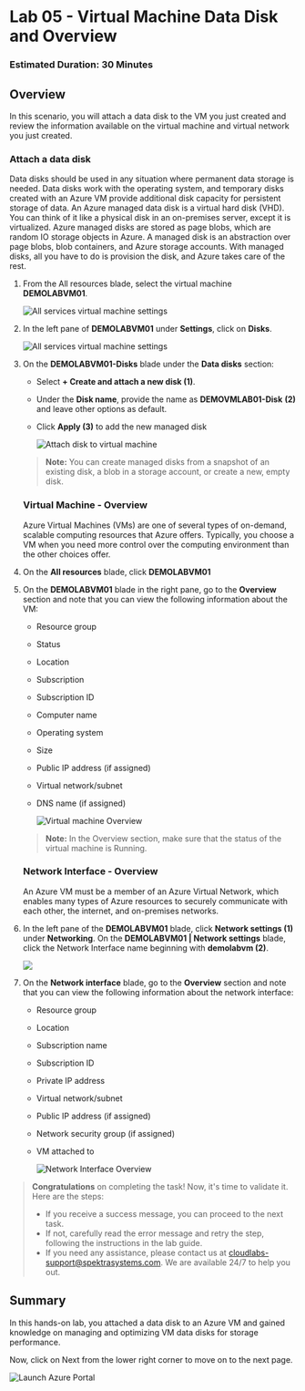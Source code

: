 ﻿# Lab 05 - Virtual Machine Data Disk and Overview

### Estimated Duration: 30 Minutes

## Overview

In this scenario, you will attach a data disk to the VM you just created and review the information available on the virtual machine and virtual network you just created. 

### Attach a data disk

Data disks should be used in any situation where permanent data storage is needed. Data disks work with the operating system, and temporary disks created with an Azure VM provide additional disk capacity for persistent storage of data. An Azure managed data disk is a virtual hard disk (VHD). You can think of it like a physical disk in an on-premises server, except it is virtualized. Azure managed disks are stored as page blobs, which are random IO storage objects in Azure. A managed disk is an abstraction over page blobs, blob containers, and Azure storage accounts. With managed disks, all you have to do is provision the disk, and Azure takes care of the rest. 

1. From the All resources blade, select the virtual machine **DEMOLABVM01**.

    ![All services virtual machine settings](images/Allres.png)

2. In the left pane of **DEMOLABVM01** under **Settings**, click on **Disks**.

   ![All services virtual machine settings](images/DD-01.png)

3. On the **DEMOLABVM01-Disks** blade under the **Data disks** section:
 
    - Select **+ Create and attach a new disk (1)**.

    - Under the **Disk name**, provide the name as <strong><copy>**DEMOVMLAB01-Disk**</copy></strong> **(2)** and leave other options as default.
    
    - Click **Apply (3)**  to add the new managed disk

        ![Attach disk to virtual machine](images/DD-02.png)

    > **Note:** You can create managed disks from a snapshot of an existing disk, a blob in a storage account, or create a new, empty disk.

    ### Virtual Machine - Overview

    Azure Virtual Machines (VMs) are one of several types of on-demand, scalable computing resources that Azure offers. Typically, you choose a VM when you need more control over the computing environment than the other choices offer.

4. On the **All resources** blade, click **DEMOLABVM01**

5. On the **DEMOLABVM01** blade in the right pane, go to the **Overview** section and note that you can view the following information about the VM:

    - Resource group
    - Status
    - Location
    - Subscription
    - Subscription ID
    - Computer name
    - Operating system
    - Size
    - Public IP address (if assigned)
    - Virtual network/subnet
    - DNS name (if assigned)

        ![Virtual machine Overview](images/DD-03.png)
   
    > **Note:** In the Overview section, make sure that the status of the virtual machine is Running.

    ### Network Interface - Overview

    An Azure VM must be a member of an Azure Virtual Network, which enables many types of Azure resources to securely communicate with each other, the internet, and on-premises networks. 

6. In the left pane of the **DEMOLABVM01** blade, click **Network settings (1)** under **Networking**. On the **DEMOLABVM01 | Network settings** blade, click the Network Interface name beginning with **demolabvm (2)**.

    ![](../instructions/images/lab3-image7.png)

7. On the **Network interface** blade, go to the **Overview** section and note that you can view the following information about the network interface:

    - Resource group
    - Location
    - Subscription name
    - Subscription ID
    - Private IP address
    - Virtual network/subnet
    - Public IP address (if assigned)
    - Network security group (if assigned)
    - VM attached to

        ![Network Interface Overview](images/DD-04.png)

<validation step="9041be99-07c1-4c7d-bd75-39f3eedf30d4" />

> **Congratulations** on completing the task! Now, it's time to validate it. Here are the steps:
> - If you receive a success message, you can proceed to the next task.
> - If not, carefully read the error message and retry the step, following the instructions in the lab guide. 
> - If you need any assistance, please contact us at cloudlabs-support@spektrasystems.com. We are available 24/7 to help you out.
    
## Summary

In this hands-on lab, you attached a data disk to an Azure VM and gained knowledge on managing and optimizing VM data disks for storage performance.

Now, click on Next from the lower right corner to move on to the next page.

   ![Launch Azure Portal](../instructions/images/avm-18.png)
